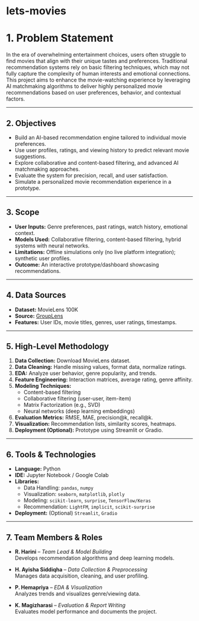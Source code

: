 # lets-movies
# 1. Problem Statement

In the era of overwhelming entertainment choices, users often struggle to find movies that align with their unique tastes and preferences. Traditional recommendation systems rely on basic filtering techniques, which may not fully capture the complexity of human interests and emotional connections. This project aims to enhance the movie-watching experience by leveraging AI matchmaking algorithms to deliver highly personalized movie recommendations based on user preferences, behavior, and contextual factors.

---

## 2. Objectives

- Build an AI-based recommendation engine tailored to individual movie preferences.
- Use user profiles, ratings, and viewing history to predict relevant movie suggestions.
- Explore collaborative and content-based filtering, and advanced AI matchmaking approaches.
- Evaluate the system for precision, recall, and user satisfaction.
- Simulate a personalized movie recommendation experience in a prototype.

---

## 3. Scope

- **User Inputs:** Genre preferences, past ratings, watch history, emotional context.
- **Models Used:** Collaborative filtering, content-based filtering, hybrid systems with neural networks.
- **Limitations:** Offline simulations only (no live platform integration); synthetic user profiles.
- **Outcome:** An interactive prototype/dashboard showcasing recommendations.

---

## 4. Data Sources

- **Dataset:** MovieLens 100K  
- **Source:** [GroupLens](https://grouplens.org/datasets/movielens/)  
- **Features:** User IDs, movie titles, genres, user ratings, timestamps.

---

## 5. High-Level Methodology

1. **Data Collection:** Download MovieLens dataset.
2. **Data Cleaning:** Handle missing values, format data, normalize ratings.
3. **EDA:** Analyze user behavior, genre popularity, and trends.
4. **Feature Engineering:** Interaction matrices, average rating, genre affinity.
5. **Modeling Techniques:**
   - Content-based filtering
   - Collaborative filtering (user-user, item-item)
   - Matrix Factorization (e.g., SVD)
   - Neural networks (deep learning embeddings)
6. **Evaluation Metrics:** RMSE, MAE, precision@k, recall@k.
7. **Visualization:** Recommendation lists, similarity scores, heatmaps.
8. **Deployment (Optional):** Prototype using Streamlit or Gradio.

---

## 6. Tools & Technologies

- **Language:** Python  
- **IDE:** Jupyter Notebook / Google Colab  
- **Libraries:**  
  - Data Handling: `pandas`, `numpy`  
  - Visualization: `seaborn`, `matplotlib`, `plotly`  
  - Modeling: `scikit-learn`, `surprise`, `TensorFlow/Keras`  
  - Recommendation: `LightFM`, `implicit`, `scikit-surprise`  
- **Deployment:** (Optional) `Streamlit`, `Gradio`

---

## 7. Team Members & Roles

- **R. Harini** – *Team Lead & Model Building*  
  Develops recommendation algorithms and deep learning models.

- **H. Ayisha Siddiqha** – *Data Collection & Preprocessing*  
  Manages data acquisition, cleaning, and user profiling.

- **P. Hemapriya** – *EDA & Visualization*  
  Analyzes trends and visualizes genre/viewing data.

- **K. Magizharasi** – *Evaluation & Report Writing*  
  Evaluates model performance and documents the project.

